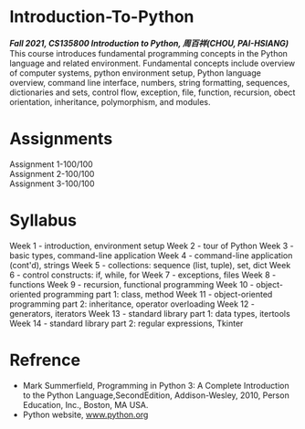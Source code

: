 # Introduction-To-Python<br/>
***Fall 2021, CS135800 Introduction to Python, 周百祥(CHOU, PAI-HSIANG)***<br/>
This course introduces fundamental programming concepts in the Python language and related environment. Fundamental concepts include overview of computer systems, python environment setup, Python language overview, command line interface, numbers, string formatting, sequences, dictionaries and sets, control flow, exception, file, function, recursion, obect orientation, inheritance, polymorphism, and modules.

# Assignments
Assignment 1-100/100 <br/>
Assignment 2-100/100 <br/>
Assignment 3-100/100 <br/>

# Syllabus
Week 1 - introduction, environment setup
Week 2 - tour of Python
Week 3 - basic types, command-line application
Week 4 - command-line application (cont'd), strings
Week 5 - collections: sequence (list, tuple), set, dict
Week 6 - control constructs: if, while, for
Week 7 - exceptions, files
Week 8 - functions
Week 9 - recursion, functional programming
Week 10 - object-oriented programming part 1: class, method
Week 11 - object-oriented programming part 2: inheritance, operator overloading
Week 12 - generators, iterators
Week 13 - standard library part 1: data types, itertools
Week 14 - standard library part 2: regular expressions, Tkinter

# Refrence
- Mark Summerfield, Programming in Python 3: A Complete Introduction to the
Python Language,SecondEdition, Addison-Wesley, 2010, Person Education, Inc., Boston, MA USA.
- Python website, www.python.org
